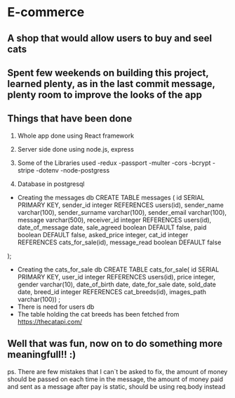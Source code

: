 # E-commerce
## A shop that would allow users to buy and seel cats

## Spent few weekends on building this project, learned plenty, as in the last commit message, plenty room to improve the looks of the app

## Things that have been done
1. Whole app done using React framework
2. Server side done using node.js, express
3. Some of the Libraries used
   -redux
   -passport
   -multer
   -cors
   -bcrypt
   -stripe
   -dotenv
   -node-postgress

4. Database in postgresql
  - Creating the messages db CREATE TABLE messages (
	id SERIAL PRIMARY KEY,
  sender_id integer REFERENCES users(id),
  sender_name varchar(100),
  sender_surname varchar(100),
  sender_email varchar(100),
	message varchar(500),
  receiver_id integer REFERENCES users(id),
  date_of_message date,
  sale_agreed boolean DEFAULT false,
  paid boolean DEFAULT false,
  asked_price integer,
  cat_id integer REFERENCES cats_for_sale(id),
  message_read boolean DEFAULT false
  
);
 - Creating the cats_for_sale db  CREATE TABLE cats_for_sale(
	id SERIAL PRIMARY KEY,
	user_id integer REFERENCES users(id),
  price integer,
  gender varchar(10),
  date_of_birth date,
  date_for_sale date,
  sold_date date,
  breed_id integer REFERENCES cat_breeds(id),
  images_path varchar(100))
;
- There is need for users db
- The table holding the cat breeds has been fetched from https://thecatapi.com/


## Well that was fun, now on to do something more meaningfull!! :)

ps. There are few mistakes that I can`t be asked to fix, the amount of money should be passed on each time in the message, the amount of money paid and sent as a message after pay is static, should be using req.body instead

